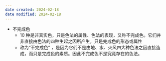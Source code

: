 ```yaml
---
date created: 2024-02-18
date modified: 2024-02-18
---
```

- 不完成色
    - 10 种是非真实色，只是色法的属性、色法的表现，又称不完成色。它们并非直接由色法的四种生起之因所产生，只是完成色的形态或属性
    - 称为“不完成色” ，是因为它们不是由地、水、火风四大种色法之因直接造成，而只是完成色的素质。因此不完成色不是究竟存在的色法。
